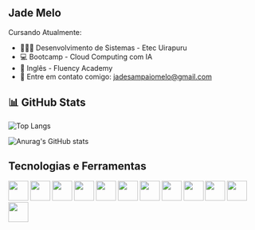 ## Jade Melo

Cursando Atualmente:
- 👩🏻‍💻 Desenvolvimento de Sistemas - Etec Uirapuru
- 💻 Bootcamp - Cloud Computing com IA
- 💬 Inglês - Fluency Academy
- 📧 Entre em contato comigo: jadesampaiomelo@gmail.com

## 📊 GitHub Stats

![Top Langs](https://github-readme-stats.vercel.app/api/top-langs/?username=anuraghazra&layout=compact&theme=dracula) 

![Anurag's GitHub stats](https://github-readme-stats.vercel.app/api?username=Jade-Melo&show_icons=true&theme=dracula)

## Tecnologias e Ferramentas

<img src="https://cdn.jsdelivr.net/gh/devicons/devicon/icons/java/java-original.svg" width="40" height="40"/> <img src="https://cdn.jsdelivr.net/gh/devicons/devicon/icons/javascript/javascript-original.svg" width="40" height="40"/>
<img src="https://cdn.jsdelivr.net/gh/devicons/devicon/icons/php/php-original.svg" width="40" height="40"/>
<img src="https://cdn.jsdelivr.net/gh/devicons/devicon/icons/kotlin/kotlin-original.svg" width="40" height="40"/>
<img src="https://cdn.jsdelivr.net/gh/devicons/devicon/icons/mysql/mysql-original.svg" width="40" height="40"/>
<img src="https://cdn.jsdelivr.net/gh/devicons/devicon/icons/cplusplus/cplusplus-original.svg" width="40" height="40"/>
<img src="https://cdn.jsdelivr.net/gh/devicons/devicon/icons/html5/html5-original.svg" width="40" height="40"/>
<img src="https://cdn.jsdelivr.net/gh/devicons/devicon/icons/css3/css3-original.svg" width="40" height="40"/> <img src="https://cdn.jsdelivr.net/gh/devicons/devicon/icons/androidstudio/androidstudio-original.svg" width="40" height="40"/> <img src="https://cdn.jsdelivr.net/gh/devicons/devicon/icons/vscode/vscode-original.svg" width="40" height="40"/>
<img src="https://cdn.jsdelivr.net/gh/devicons/devicon/icons/git/git-original.svg" width="40" height="40"/>
<img src="https://cdn.jsdelivr.net/gh/devicons/devicon/icons/github/github-original.svg" width="40" height="40"/>
